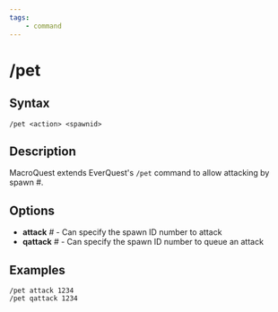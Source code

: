 ```yaml
---
tags:
    - command
---
```

# /pet

## Syntax

```eqcommand
/pet <action> <spawnid>
```

## Description

MacroQuest extends EverQuest's `/pet` command to allow attacking by spawn #.

## Options

- **attack** _#_ - Can specify the spawn ID number to attack
- **qattack** _#_ - Can specify the spawn ID number to queue an attack

## Examples

```text
/pet attack 1234
/pet qattack 1234
```

